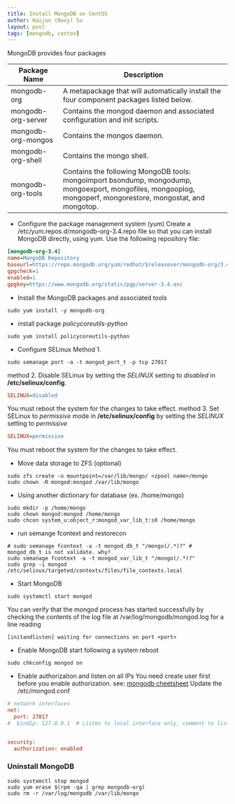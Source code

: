 ```yaml
---
title: Install MongoDB on CentOS
author: Haijun (Navy) Su
layout: post
tags: [mongodb, centos]
---
```

MongoDB provides four packages

Package Name | Description
--- | ---
mongodb-org |	A metapackage that will automatically install the four component packages listed below.
mongodb-org-server |	Contains the mongod daemon and associated configuration and init scripts.
mongodb-org-mongos |	Contains the mongos daemon.
mongodb-org-shell  |	Contains the mongo shell.
mongodb-org-tools |	Contains the following MongoDB tools: mongoimport bsondump, mongodump, mongoexport, mongofiles, mongooplog, mongoperf, mongorestore, mongostat, and mongotop.

* Configure the package management system (yum)
Create a /etc/yum.repos.d/mongodb-org-3.4.repo file so that you can install MongoDB directly, using yum. Use the following repository file:
```ini
[mongodb-org-3.4]
name=MongoDB Repository
baseurl=https://repo.mongodb.org/yum/redhat/$releasever/mongodb-org/3.4/x86_64/
gpgcheck=1
enabled=1
gpgkey=https://www.mongodb.org/static/pgp/server-3.4.asc
```

* Install the MongoDB packages and associated tools
```shell
sudo yum install -y mongodb-org
```

* install package *policycoreutils-python*
```shell
sudo yum install policycoreutils-python
```

* Configure SELinux
Method 1.
```shell
sudo semanage port -a -t mongod_port_t -p tcp 27017
```
method 2. Disable SELinux by setting the *SELINUX* setting to *disabled* in **/etc/selinux/config**.
```ini
SELINUX=disabled
```
<i class="fa fa-info-circle" aria-hidden="true"></i> You must reboot the system for the changes to take effect.
method 3. Set SELinux to *permissive* mode in **/etc/selinux/config** by setting the *SELINUX* setting to *permissive*
```ini
SELINUX=permissive
```
<i class="fa fa-info-circle" aria-hidden="true"></i> You must reboot the system for the changes to take effect.

* Move data storage to ZFS (optional)
```shell
sudo zfs create -o mountpoint=/var/lib/mongo/ <zpool name>/mongo
sudo chown -R mongod:mongod /var/lib/mongo
```

* Using another dictionary for database (ex. /home/mongo)
```shell
sudo mkdir -p /home/mongo
sudo chown mongod:mongod /home/mongo
sudo chcon system_u:object_r:mongod_var_lib_t:s0 /home/mongo
```

* run semange fcontext and restorecon
```shell
# sudo semanage fcontext -a -t mongod_db_t "/mongo(/.*)?" # mongod_db_t is not validate. why?
sudo semanage fcontext -a -t mongod_var_lib_t "/mongo(/.*)?"
sudo grep -i mongod /etc/selinux/targeted/contexts/files/file_contexts.local
```

* Start MongoDB
```shell
sudo systemctl start mongod
```
You can verify that the mongod process has started successfully by checking the contents of the log file at /var/log/mongodb/mongod.log for a line reading
```
[initandlisten] waiting for connections on port <port>
```

* Enable MongoDB start following a system reboot
```
sudo chkconfig mongod on
```

* Enable authorization and listen on all IPs
<i class="fa fa-info-circle" aria-hidden="true"></i> You need create user first before you enable authorization. see: [mongodb cheetsheet](/cheatsheets/mongodb/)
Update the /etc/mongod.conf

```ini
# network interfaces
net:
  port: 27017
#  bindIp: 127.0.0.1  # Listen to local interface only, comment to listen on all interfaces.


security:
  authorization: enabled
```

### Uninstall MongoDB
```
sudo systemctl stop mongod
sudo yum erase $(rpm -qa | grep mongodb-org)
sudo rm -r /var/log/mongodb /var/lib/mongo
```

